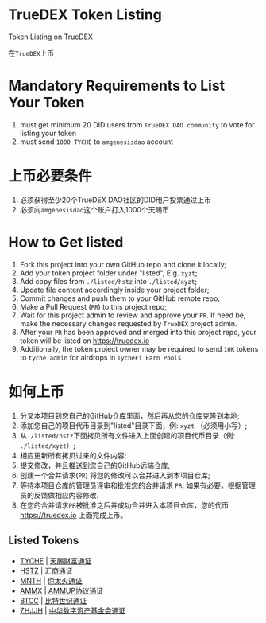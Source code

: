 # TrueDEX Token Listing
Token Listing on TrueDEX

在`TrueDEX`上币

# Mandatory Requirements to List Your Token
1. must get minimum 20 DID users from `TrueDEX DAO community` to vote for listing your token
2. must send `1000 TYCHE` to `amgenesisdao` account

# 上币必要条件
1. 必须获得至少20个TrueDEX DAO社区的DID用户投票通过上币
1. 必须向`amgenesisdao`这个账户打入1000个天赐币

# How to Get listed
1. Fork this project into your own GitHub repo and clone it locally;
2. Add your token project folder under "listed", E.g. `xyzt`;
3. Add copy files from `./listed/hstz` into `./listed/xyzt`;
4. Update file content accordingly inside your project folder;
5. Commit changes and push them to your GitHub remote repo;
6. Make a Pull Request (`PR`) to this project repo;
7. Wait for this project admin to review and approve your `PR`. If need be, make the necessary changes requested by `TrueDEX` project admin.
8. After your `PR` has been approved and merged into this project repo, your token will be listed on https://truedex.io
9. Additionally, the token project owner may be required to send `10K` tokens to `tyche.admin` for airdrops in `TycheFi Earn Pools`

# 如何上币
1. 分叉本项目到您自己的GitHub仓库里面，然后再从您的仓库克隆到本地;
2. 添加您自己的项目代币目录到"listed"目录下面，例: `xyzt` （必须用小写）;
3. 从`./listed/hstz`下面拷贝所有文件进入上面创建的项目代币目录（例: `./listed/xyzt`）;
4. 相应更新所有拷贝过来的文件内容;
5. 提交修改，并且推送到您自己的GitHub远端仓库;
6. 创建一个合并请求(`PR`) 将您的修改可以合并进入到本项目仓库;
7. 等待本项目仓库的管理员评审和批准您的合并请求 `PR`. 如果有必要，根据管理员的反馈做相应内容修改.
8. 在您的合并请求`PR`被批准之后并成功合并进入本项目仓库，您的代币 https://truedex.io 上面完成上币。


## Listed Tokens
* [TYCHE](listed/TYCHE/token.info.md) | [天赐财富通证](listed/tyche/token.info.zh.md)
* [HSTZ](listed/hstz/token.info.md) | [汇商通证](listed/hstz/token.info.zh.md)
* [MNTH](listed/mnth/token.info.md) | [你太火通证](listed/mnth/token.info.zh.md)
* [AMMX](listed/ammx/token.info.md) | [AMMUP协议通证](listed/ammx/token.info.zh.md)
* [BTCC](listed/btcc/token.info.md) | [比特世纪通证](listed/btcc/token.info.zh.md)
* [ZHJJH](listed/zhjjh/token.info.md) | [中华数字资产基金会通证](listed/zhjjh/token.info.zh.md)